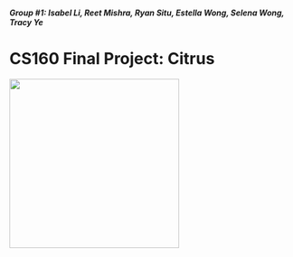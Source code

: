 <h5>Group #1: Isabel Li, Reet Mishra, Ryan Situ, Estella Wong, Selena Wong, Tracy Ye</h5>
<h1>CS160 Final Project: Citrus</h1>
<img src="https://i.pinimg.com/564x/81/6c/c9/816cc960f6b78bb4f52c6160c750988b.jpg" width=300>
